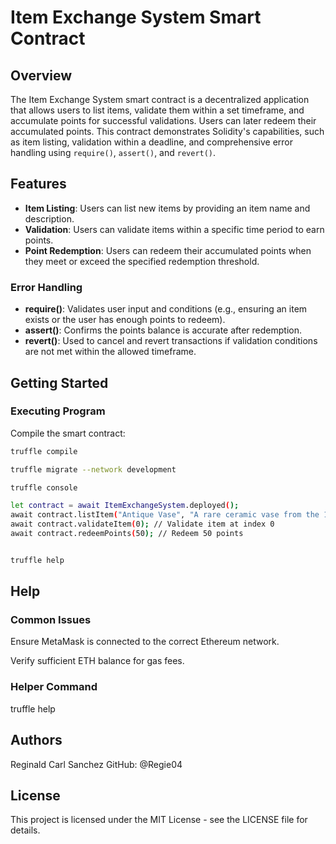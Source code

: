 # Item Exchange System Smart Contract

## Overview

The Item Exchange System smart contract is a decentralized application that allows users to list items, validate them within a set timeframe, and accumulate points for successful validations. Users can later redeem their accumulated points. This contract demonstrates Solidity's capabilities, such as item listing, validation within a deadline, and comprehensive error handling using `require()`, `assert()`, and `revert()`.

## Features

- **Item Listing**: Users can list new items by providing an item name and description.
- **Validation**: Users can validate items within a specific time period to earn points.
- **Point Redemption**: Users can redeem their accumulated points when they meet or exceed the specified redemption threshold.

### Error Handling

- **require()**: Validates user input and conditions (e.g., ensuring an item exists or the user has enough points to redeem).
- **assert()**: Confirms the points balance is accurate after redemption.
- **revert()**: Used to cancel and revert transactions if validation conditions are not met within the allowed timeframe.

## Getting Started

### Executing Program

Compile the smart contract:

```bash
truffle compile

truffle migrate --network development

truffle console

let contract = await ItemExchangeSystem.deployed();
await contract.listItem("Antique Vase", "A rare ceramic vase from the 18th century");
await contract.validateItem(0); // Validate item at index 0
await contract.redeemPoints(50); // Redeem 50 points


truffle help

```

## Help

### Common Issues

Ensure MetaMask is connected to the correct Ethereum network.

Verify sufficient ETH balance for gas fees.

### Helper Command

truffle help

## Authors

Reginald Carl Sanchez GitHub: @Regie04

## License

This project is licensed under the MIT License - see the LICENSE file for details.
